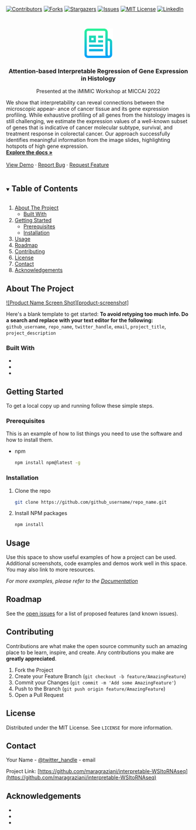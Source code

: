 <!--
*** Thanks for checking out the Best-README-Template. If you have a suggestion
*** that would make this better, please fork the repo and create a pull request
*** or simply open an issue with the tag "enhancement".
*** Thanks again! Now go create something AMAZING! :D
***
***
***
*** To avoid retyping too much info. Do a search and replace for the following:
*** github_username, repo_name, twitter_handle, email, project_title, project_description
-->



<!-- PROJECT SHIELDS -->
<!--
*** I'm using markdown "reference style" links for readability.
*** Reference links are enclosed in brackets [ ] instead of parentheses ( ).
*** See the bottom of this document for the declaration of the reference variables
*** for contributors-url, forks-url, etc. This is an optional, concise syntax you may use.
*** https://www.markdownguide.org/basic-syntax/#reference-style-links
-->
[![Contributors][contributors-shield]][contributors-url]
[![Forks][forks-shield]][forks-url]
[![Stargazers][stars-shield]][stars-url]
[![Issues][issues-shield]][issues-url]
[![MIT License][license-shield]][license-url]
[![LinkedIn][linkedin-shield]][linkedin-url]



<!-- PROJECT LOGO -->
<br />
<p align="center">
  <a href="https://github.com/maragraziani/interpretable-WSItoRNAseq">
    <img src="images/logo.png" alt="Logo" width="80" height="80">
  </a>

  <h3 align="center">Attention-based Interpretable Regression of Gene Expression in Histology</h3>

  <p align="center">
   Presented at the iMIMIC Workshop at MICCAI 2022

We show that interpretability can reveal connections between the microscopic appear- ance of cancer tissue and its gene expression profiling. While exhaustive profiling of all genes from the histology images is still challenging, we estimate the expression values of a well-known subset of genes that is indicative of cancer molecular subtype, survival, and treatment response in colorectal cancer. Our approach successfully identifies meaningful information from the image slides, highlighting hotspots of high gene expression.
    <br />
    <a href="https://github.com/maragraziani/interpretable-WSItoRNAseq"><strong>Explore the docs »</strong></a>
    <br />
    <br />
    <a href="https://github.com/maragraziani/interpretable-WSItoRNAseq">View Demo</a>
    ·
    <a href="https://github.com/maragraziani/interpretable-WSItoRNAseq/issues">Report Bug</a>
    ·
    <a href="https://github.com/maragraziani/interpretable-WSItoRNAseq/issues">Request Feature</a>
  </p>
</p>



<!-- TABLE OF CONTENTS -->
<details open="open">
  <summary><h2 style="display: inline-block">Table of Contents</h2></summary>
  <ol>
    <li>
      <a href="#about-the-project">About The Project</a>
      <ul>
        <li><a href="#built-with">Built With</a></li>
      </ul>
    </li>
    <li>
      <a href="#getting-started">Getting Started</a>
      <ul>
        <li><a href="#prerequisites">Prerequisites</a></li>
        <li><a href="#installation">Installation</a></li>
      </ul>
    </li>
    <li><a href="#usage">Usage</a></li>
    <li><a href="#roadmap">Roadmap</a></li>
    <li><a href="#contributing">Contributing</a></li>
    <li><a href="#license">License</a></li>
    <li><a href="#contact">Contact</a></li>
    <li><a href="#acknowledgements">Acknowledgements</a></li>
  </ol>
</details>



<!-- ABOUT THE PROJECT -->
## About The Project

[![Product Name Screen Shot][product-screenshot]](https://example.com)

Here's a blank template to get started:
**To avoid retyping too much info. Do a search and replace with your text editor for the following:**
`github_username`, `repo_name`, `twitter_handle`, `email`, `project_title`, `project_description`


### Built With

* []()
* []()
* []()



<!-- GETTING STARTED -->
## Getting Started

To get a local copy up and running follow these simple steps.

### Prerequisites

This is an example of how to list things you need to use the software and how to install them.
* npm
  ```sh
  npm install npm@latest -g
  ```

### Installation

1. Clone the repo
   ```sh
   git clone https://github.com/github_username/repo_name.git
   ```
2. Install NPM packages
   ```sh
   npm install
   ```



<!-- USAGE EXAMPLES -->
## Usage

Use this space to show useful examples of how a project can be used. Additional screenshots, code examples and demos work well in this space. You may also link to more resources.

_For more examples, please refer to the [Documentation](https://example.com)_



<!-- ROADMAP -->
## Roadmap

See the [open issues](https://github.com/maragraziani/interpretable-WSItoRNAseq/issues) for a list of proposed features (and known issues).



<!-- CONTRIBUTING -->
## Contributing

Contributions are what make the open source community such an amazing place to be learn, inspire, and create. Any contributions you make are **greatly appreciated**.

1. Fork the Project
2. Create your Feature Branch (`git checkout -b feature/AmazingFeature`)
3. Commit your Changes (`git commit -m 'Add some AmazingFeature'`)
4. Push to the Branch (`git push origin feature/AmazingFeature`)
5. Open a Pull Request



<!-- LICENSE -->
## License

Distributed under the MIT License. See `LICENSE` for more information.



<!-- CONTACT -->
## Contact

Your Name - [@twitter_handle](https://twitter.com/twitter_handle) - email

Project Link: [https://github.com/maragraziani/interpretable-WSItoRNAseq](https://github.com/maragraziani/interpretable-WSItoRNAseq)



<!-- ACKNOWLEDGEMENTS -->
## Acknowledgements

* []()
* []()
* []()





<!-- MARKDOWN LINKS & IMAGES -->
<!-- https://www.markdownguide.org/basic-syntax/#reference-style-links -->
[contributors-shield]: https://img.shields.io/github/contributors/maragraziani/interpretable-WSItoRNAseq.svg?style=for-the-badge
[contributors-url]: https://github.com/maragraziani/interpretable-WSItoRNAseq/graphs/contributors
[forks-shield]: https://img.shields.io/github/forks/maragraziani/interpretable-WSItoRNAseq.svg?style=for-the-badge
[forks-url]: https://github.com/maragraziani/interpretable-WSItoRNAseq/network/members
[stars-shield]: https://img.shields.io/github/stars/maragraziani/interpretable-WSItoRNAseq.svg?style=for-the-badge
[stars-url]: https://github.com/maragraziani/interpretable-WSItoRNAseq/stargazers
[issues-shield]: https://img.shields.io/github/issues/maragraziani/interpretable-WSItoRNAseq.svg?style=for-the-badge
[issues-url]: https://github.com/maragraziani/interpretable-WSItoRNAseq/issues
[license-shield]: https://img.shields.io/github/license/maragraziani/interpretable-WSItoRNAseq.svg?style=for-the-badge
[license-url]: https://github.com/maragraziani/interpretable-WSItoRNAseq/blob/master/LICENSE.txt
[linkedin-shield]: https://img.shields.io/badge/-LinkedIn-black.svg?style=for-the-badge&logo=linkedin&colorB=555
[linkedin-url]: https://linkedin.com/in/maragraziani
